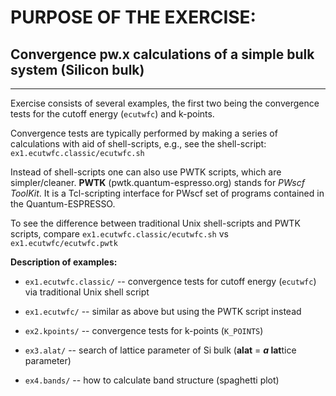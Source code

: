 # PURPOSE OF THE EXERCISE:
## Convergence pw.x calculations of a simple bulk system (Silicon bulk)
-----------------------------------------------------------------------

Exercise consists of several examples, the first two being the
convergence tests for the cutoff energy (`ecutwfc`) and k-points.

Convergence tests are typically performed by making a series of
calculations with aid of shell-scripts, e.g., see
the shell-script: `ex1.ecutwfc.classic/ecutwfc.sh`

Instead of shell-scripts one can also use PWTK scripts, which are
simpler/cleaner. **PWTK** (pwtk.quantum-espresso.org) stands for *PWscf
ToolKit*. It is a Tcl-scripting interface for PWscf set of programs
contained in the Quantum-ESPRESSO.

To see the difference between traditional Unix shell-scripts and PWTK
scripts, compare
`ex1.ecutwfc.classic/ecutwfc.sh`  vs  `ex1.ecutwfc/ecutwfc.pwtk`


**Description of examples:**

* `ex1.ecutwfc.classic/` -- convergence tests for cutoff energy
                            (`ecutwfc`) via traditional Unix shell
                            script

* `ex1.ecutwfc/` -- similar as above but using the PWTK script instead

* `ex2.kpoints/` --  convergence tests for k-points (`K_POINTS`)

* `ex3.alat/` -- search of lattice parameter of Si bulk
                 (**alat** = ***a* lat**tice parameter)

* `ex4.bands/` -- how to calculate band structure (spaghetti plot)



